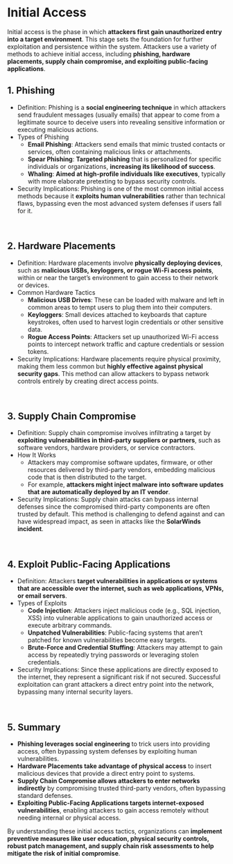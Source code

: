<br>

# Initial Access
Initial access is the phase in which **attackers first gain unauthorized entry into a target environment**. This stage sets the foundation for further exploitation and persistence within the system. Attackers use a variety of methods to achieve initial access, including **phishing, hardware placements, supply chain compromise, and exploiting public-facing applications**.

## 1. Phishing
  - Definition: Phishing is a **social engineering technique** in which attackers send fraudulent messages (usually emails) that appear to come from a legitimate source to deceive users into revealing sensitive information or executing malicious actions.
  - Types of Phishing
    - **Email Phishing**: Attackers send emails that mimic trusted contacts or services, often containing malicious links or attachments.
    - **Spear Phishing**: **Targeted phishing** that is personalized for specific individuals or organizations, **increasing its likelihood of success**.
    - **Whaling**: **Aimed at high-profile individuals like executives**, typically with more elaborate pretexting to bypass security controls.
  - Security Implications: Phishing is one of the most common initial access methods because it **exploits human vulnerabilities** rather than technical flaws, bypassing even the most advanced system defenses if users fall for it.  
<br>

## 2. Hardware Placements
  - Definition: Hardware placements involve **physically deploying devices**, such as **malicious USBs, keyloggers, or rogue Wi-Fi access points**, within or near the target’s environment to gain access to their network or devices.
  - Common Hardware Tactics
    - **Malicious USB Drives**: These can be loaded with malware and left in common areas to tempt users to plug them into their computers.
    - **Keyloggers**: Small devices attached to keyboards that capture keystrokes, often used to harvest login credentials or other sensitive data.
    - **Rogue Access Points**: Attackers set up unauthorized Wi-Fi access points to intercept network traffic and capture credentials or session tokens.
  - Security Implications: Hardware placements require physical proximity, making them less common but **highly effective against physical security gaps**. This method can allow attackers to bypass network controls entirely by creating direct access points.  
<br>

## 3. Supply Chain Compromise
  - Definition: Supply chain compromise involves infiltrating a target by **exploiting vulnerabilities in third-party suppliers or partners**, such as software vendors, hardware providers, or service contractors.
  - How It Works
    - Attackers may compromise software updates, firmware, or other resources delivered by third-party vendors, embedding malicious code that is then distributed to the target.
    - For example, **attackers might inject malware into software updates that are automatically deployed by an IT vendor**.
  - Security Implications: Supply chain attacks can bypass internal defenses since the compromised third-party components are often trusted by default. This method is challenging to defend against and can have widespread impact, as seen in attacks like the **SolarWinds incident**.  
<br>

## 4. Exploit Public-Facing Applications
  - Definition: Attackers **target vulnerabilities in applications or systems that are accessible over the internet, such as web applications, VPNs, or email servers**.
  - Types of Exploits
    - **Code Injection**: Attackers inject malicious code (e.g., SQL injection, XSS) into vulnerable applications to gain unauthorized access or execute arbitrary commands.
    - **Unpatched Vulnerabilities**: Public-facing systems that aren’t patched for known vulnerabilities become easy targets.
    - **Brute-Force and Credential Stuffing**: Attackers may attempt to gain access by repeatedly trying passwords or leveraging stolen credentials.
  - Security Implications: Since these applications are directly exposed to the internet, they represent a significant risk if not secured. Successful exploitation can grant attackers a direct entry point into the network, bypassing many internal security layers.  
<br>

## 5. Summary
  - **Phishing leverages social engineering** to trick users into providing access, often bypassing system defenses by exploiting human vulnerabilities.
  - **Hardware Placements take advantage of physical access** to insert malicious devices that provide a direct entry point to systems.
  - **Supply Chain Compromise allows attackers to enter networks indirectly** by compromising trusted third-party vendors, often bypassing standard defenses.
  - **Exploiting Public-Facing Applications targets internet-exposed vulnerabilities**, enabling attackers to gain access remotely without needing internal or physical access.

By understanding these initial access tactics, organizations can **implement preventive measures like user education, physical security controls, robust patch management, and supply chain risk assessments to help mitigate the risk of initial compromise**.  
<br>